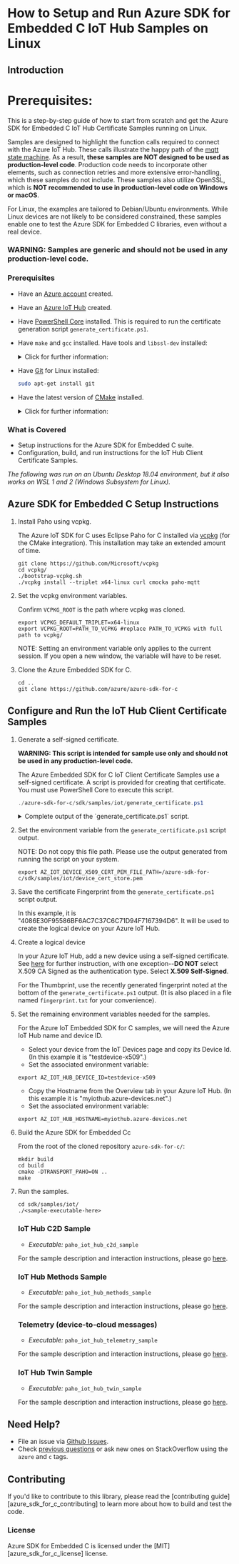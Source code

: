 # How to Setup and Run Azure SDK for Embedded C IoT Hub Samples on Linux

## Introduction

Prerequisites:
=======
This is a step-by-step guide of how to start from scratch and get the Azure SDK for Embedded C IoT Hub Certificate Samples running on Linux.

Samples are designed to highlight the function calls required to connect with the Azure IoT Hub. These calls illustrate the happy path of the [mqtt state machine](https://github.com/Azure/azure-sdk-for-c/blob/master/sdk/docs/iot/mqtt_state_machine.md). As a result, **these samples are NOT designed to be used as production-level code**. Production code needs to incorporate other elements, such as connection retries and more extensive error-handling, which these samples do not include. These samples also utilize OpenSSL, which is **NOT recommended to use in production-level code on Windows or macOS**.

For Linux, the examples are tailored to Debian/Ubuntu environments. While Linux devices are not likely to be considered constrained, these samples enable one to test the Azure SDK for Embedded C libraries, even without a real device.

### WARNING: Samples are generic and should not be used in any production-level code.

### Prerequisites

- Have an [Azure account](https://azure.microsoft.com/) created.
- Have an [Azure IoT Hub](https://docs.microsoft.com/azure/iot-hub/iot-hub-create-through-portal) created.
- Have [PowerShell Core](https://github.com/PowerShell/PowerShell/tree/v7.0.3#get-powershell) installed. This is required to run the certificate generation script `generate_certificate.ps1`.
- Have `make` and `gcc` installed. Have tools and `libssl-dev` installed:
    <details><summary> Click for further information:</summary>
    <p>

    ```bash
    sudo apt-get update
    sudo apt-get install build-essential
    sudo apt-get install curl unzip tar pkg-config
    sudo apt-get install libssl-dev
    ```

    Note: `libssl-dev` must be installed as a prerequisite to installing CMake.

    </p>
    </details>

- Have [Git](https://git-scm.com/download/linux) for Linux installed:

    ```bash
    sudo apt-get install git
    ```

- Have the latest version of [CMake](https://cmake.org/download) installed.
    <details><summary> Click for further information:</summary>
    <p>

    Purge any apt-get installed cmake:

    ```shell
    sudo apt-get purge cmake
    ```

    Once you have downloaded the most recent tar.gz cmake file, untar it and install:

    ```shell
    sudo tar -xvzf cmake-3.18.2.tar.gz
    cd cmake-3.18.2/
    sudo ./bootstrap && make && sudo make install
    ```

    </p>
    </details>

### What is Covered

- Setup instructions for the Azure SDK for Embedded C suite.
- Configuration, build, and run instructions for the IoT Hub Client Certificate Samples.

_The following was run on an Ubuntu Desktop 18.04 environment, but it also works on WSL 1 and 2 (Windows Subsystem for Linux)._

## Azure SDK for Embedded C Setup Instructions

1. Install Paho using vcpkg.

    The Azure IoT SDK for C uses Eclipse Paho for C installed via [vcpkg](https://github.com/Microsoft/vcpkg) (for the CMake integration).  This installation may take an extended amount of time.

    ```shell
    git clone https://github.com/Microsoft/vcpkg
    cd vcpkg/
    ./bootstrap-vcpkg.sh
    ./vcpkg install --triplet x64-linux curl cmocka paho-mqtt
    ```

2.  Set the vcpkg environment variables.

    Confirm `VCPKG_ROOT` is the path where vcpkg was cloned.

    ```shell
    export VCPKG_DEFAULT_TRIPLET=x64-linux
    export VCPKG_ROOT=PATH_TO_VCPKG #replace PATH_TO_VCPKG with full path to vcpkg/
    ```

    NOTE: Setting an environment variable only applies to the current session.  If you open a new window, the variable will have to be reset.

3. Clone the Azure Embedded SDK for C.

    ```shell
    cd ..
    git clone https://github.com/azure/azure-sdk-for-c
    ```

## Configure and Run the IoT Hub Client Certificate Samples

1. Generate a self-signed certificate.

    **WARNING: This script is intended for sample use only and should not be used in any production-level code.**

    The Azure Embedded SDK for C IoT Client Certificate Samples use a self-signed certificate. A script is provided for creating that certificate. You must use PowerShell Core to execute this script.

    ```powershell
    ./azure-sdk-for-c/sdk/samples/iot/generate_certificate.ps1
    ```

    <details><summary>Complete output of the `generate_certificate.ps1` script.</summary>
    <p>

    ```shell
    WARNING: Certificates created by this script MUST NOT be used for production.
    WARNING: They expire after 365 days, and most importantly are provided for demonstration purposes to help you quickly understand CA Certificates.
    WARNING: When productizing against CA Certificates, you'll need to use your own security best practices for certification creation and lifetime management.
    Certificate:
        Data:
            Version: 1 (0x0)
            Serial Number:
                48:36:a4:16:dd:a5:59:bb:3d:f4:cc:30:91:75:a5:d2:82:f0:c0:4b
            Signature Algorithm: ecdsa-with-SHA256
            Issuer: CN = paho-sample-device1
            Validity
                Not Before: Sep 15 12:58:01 2020 GMT
                Not After : Sep 15 12:58:01 2021 GMT
            Subject: CN = paho-sample-device1
            Subject Public Key Info:
                Public Key Algorithm: id-ecPublicKey
                    Public-Key: (256 bit)
                    pub:
                        04:6d:f4:06:9f:5d:81:dd:64:39:ee:00:3a:d4:36:
                        c0:6f:6d:9e:66:9a:ec:0d:1f:1c:10:6a:0c:81:d1:
                        9a:d7:80:f9:b2:ba:d5:b1:ed:0a:8c:7a:91:5c:04:
                        2e:07:31:33:d5:38:83:84:f3:95:6e:58:5d:93:da:
                        6e:84:2e:a6:26
                    ASN1 OID: prime256v1
                    NIST CURVE: P-256
        Signature Algorithm: ecdsa-with-SHA256
            30:45:02:21:00:af:0f:ae:15:82:c4:0f:45:8b:18:47:3f:7d:
            9b:33:15:e6:3d:90:59:77:c6:5f:a1:f2:45:35:38:b8:36:f8:
            14:02:20:05:d1:1c:d5:1a:c0:98:af:e7:2f:33:cc:b1:3e:55:
            8d:da:bd:dd:3a:87:08:c1:7d:95:a6:14:8f:7a:a0:7f:38

    SAMPLE CERTIFICATE GENERATED:
    Use the following command to set the environment variable for the samples:

            export AZ_IOT_DEVICE_X509_CERT_PEM_FILE_PATH=/azure-sdk-for-c/sdk/samples/iot/device_cert_store.pem

    DPS SAMPLE:
    Upload device_ec_cert.pem when enrolling your device with the Device Provisioning Service.

    IOT HUB SAMPLES:
    Use the following fingerprint when creating your device in IoT Hub.
    (The fingerprint has also been placed in fingerprint.txt for future reference.)
    SHA1 Fingerprint=4086E30F95586BF6AC7C37C6C71D94F7167394D6
    ```

    </p>
    </details>

2.  Set the environment variable from the `generate_certificate.ps1` script output.

    NOTE: Do not copy this file path. Please use the output generated from running the script on your system.

    ```shell
    export AZ_IOT_DEVICE_X509_CERT_PEM_FILE_PATH=/azure-sdk-for-c/sdk/samples/iot/device_cert_store.pem
    ```

3.  Save the certificate Fingerprint from the `generate_certificate.ps1` script output.

    In this example, it is "4086E30F95586BF6AC7C37C6C71D94F7167394D6".
    It will be used to create the logical device on your Azure IoT Hub.

4. Create a logical device

    In your Azure IoT Hub, add a new device using a self-signed certificate.  See [here](https://docs.microsoft.com/azure/iot-hub/iot-hub-security-x509-get-started#create-an-x509-device-for-your-iot-hub) for further instruction, with one exception--**DO NOT** select X.509 CA Signed as the authentication type. Select **X.509 Self-Signed**.

    For the Thumbprint, use the recently generated fingerprint noted at the bottom of the `generate_certificate.ps1` output. (It is also placed in a file named `fingerprint.txt` for your convenience).

5. Set the remaining environment variables needed for the samples.

    For the Azure IoT Embedded SDK for C samples, we will need the Azure IoT Hub name and device ID.

    - Select your device from the IoT Devices page and copy its Device Id. (In this example it is "testdevice-x509".)
    - Set the associated environment variable:

    ```shell
    export AZ_IOT_HUB_DEVICE_ID=testdevice-x509
    ```

    - Copy the Hostname from the Overview tab in your Azure IoT Hub. (In this example it is "myiothub.azure-devices.net".)
    - Set the associated environment variable:

    ```shell
    export AZ_IOT_HUB_HOSTNAME=myiothub.azure-devices.net
    ```


6. Build the Azure SDK for Embedded Cc

    From the root of the cloned repository `azure-sdk-for-c/`:

    ```shell
    mkdir build
    cd build
    cmake -DTRANSPORT_PAHO=ON ..
    make
    ```

7. Run the samples.

    ```shell
    cd sdk/samples/iot/
    ./<sample-executable-here>
    ```

    ### IoT Hub C2D Sample

    - *Executable:* `paho_iot_hub_c2d_sample`

    For the sample description and interaction instructions, please go [here](https://github.com/momuno/azure-sdk-for-c/blob/master/sdk/samples/iot/README.md#iot-hub-c2d-sample).

    ### IoT Hub Methods Sample

    - *Executable:* `paho_iot_hub_methods_sample`

    For the sample description and interaction instructions, please go [here](https://github.com/momuno/azure-sdk-for-c/blob/master/sdk/samples/iot/README.md#iot-hub-methods-sample).

    ### Telemetry (device-to-cloud messages)

    - *Executable:* `paho_iot_hub_telemetry_sample`

    For the sample description and interaction instructions, please go [here](https://github.com/momuno/azure-sdk-for-c/blob/master/sdk/samples/iot/README.md#iot-hub-telemetry-sample).

    ### IoT Hub Twin Sample

    - *Executable:* `paho_iot_hub_twin_sample`

    For the sample description and interaction instructions, please go [here](https://github.com/momuno/azure-sdk-for-c/blob/master/sdk/samples/iot/README.md#iot-hub-twin-sample).

## Need Help?

- File an issue via [Github Issues](https://github.com/Azure/azure-sdk-for-c/issues/new/choose).
- Check [previous questions](https://stackoverflow.com/questions/tagged/azure+c) or ask new ones on StackOverflow using
  the `azure` and `c` tags.

## Contributing

If you'd like to contribute to this library, please read the [contributing guide][azure_sdk_for_c_contributing] to learn more about how to build and test the code.

### License

Azure SDK for Embedded C is licensed under the [MIT][azure_sdk_for_c_license] license.
